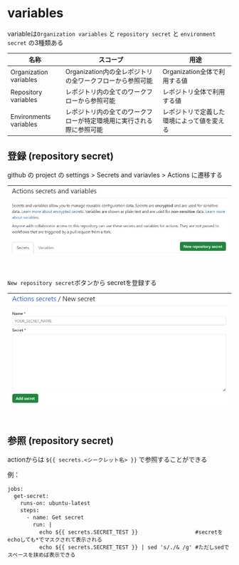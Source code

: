 # variables

variableは`Organization variables` と `repository secret` と `environment secret` の3種類ある  

|  名称  |  スコープ  |  用途  |
| ---- | ---- | ---- |
|  Organization variables  |  Organization内の全レポジトリの全ワークフローから参照可能  |  Organization全体で利用する値  |
|  Repository variables  |  レポジトリ内の全てのワークフローから参照可能  |  レポジトリ全体で利用する値  |
|  Environments variables  |  レポジトリ内の全てのワークフローが特定環境用に実行される際に参照可能  |  レポジトリで定義した環境によって値を変える  |

## 登録 (repository secret)
github の project の settings > Secrets and variavles > Actions に遷移する

| ![setting](../image/secret_1.jpg)|
|:--|
<br/>

`New repository secret`ボタンから secretを登録する

| ![New repository secret](../image/secret_2.jpg)|
|:--|
<br/>

## 参照 (repository secret)
actionからは `${{ secrets.<シークレット名> }}` で参照することができる  

例：
```
jobs:
  get-secret:
    runs-on: ubuntu-latest
    steps:
      - name: Get secret
        run: |
          echo ${{ secrets.SECRET_TEST }}                  #secretをechoしても*でマスクされて表示される
          echo ${{ secrets.SECRET_TEST }} | sed 's/./& /g' #ただしsedでスペースを挟めば表示できる
```
